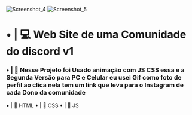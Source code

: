 ![Screenshot_4](https://user-images.githubusercontent.com/91854324/228329200-4846859f-c7cd-444b-910c-521337b27dac.png)
![Screenshot_5](https://user-images.githubusercontent.com/91854324/228329222-04fbd81c-a2bf-4bd3-ab11-10069c5392fe.png)



### <h1>• | 💻 Web Site de uma Comunidade do discord v1</h1>

### • | 💎 Nesse Projeto foi Usado animação com JS CSS essa e a Segunda Versão para PC e Celular eu usei Gif como foto de perfil ao clica nela tem um link que leva para o Instagram de cada Dono da comunidade

• | 📁 HTML
• | 📁 CSS
• | 📁 JS
